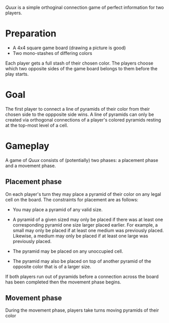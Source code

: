 *Quux* is a simple orthoginal connection game of perfect information for two players.

Preparation
===========

 * A 4x4 square game board (drawing a picture is good)
 * Two mono-stashes of differing colors

Each player gets a full stash of their chosen color.  The players choose which two opposite sides of the game board belongs to them before the play starts.

Goal
====

The first player to connect a line of pyramids of their color from their chosen side to the oppposite side wins.  A line of pyramids can only be created via orthogonal connections of a player's colored pyramids resting at the top-most level of a cell. 

Gameplay
========

A game of *Quux* consists of (potentially) two phases: a placement phase and a movement phase.

Placement phase
---------------

On each player's turn they may place a pyramid of their color on any legal cell on the board.  The constraints for placement are as follows:

 * You may place a pyramid of any valid size.

 * A pyramid of a given sized may only be placed if there was at least
   one corresponding pyramid one size larger placed earlier.  For
   example, a small may only be placed if at least one medium was
   previously placed.  Likewise, a medium may only be placed if at
   least one large was previously placed.
 
 * The pyramid may be placed on any unoccupied cell.
 
 * The pyramid may also be placed on top of another pyramid of the
   opposite color that is of a larger size.
 
If both players run out of pyramids before a connection across the board has been completed then the movement phase begins.

Movement phase
--------------

During the movement phase, players take turns moving pyramids of their color 
   